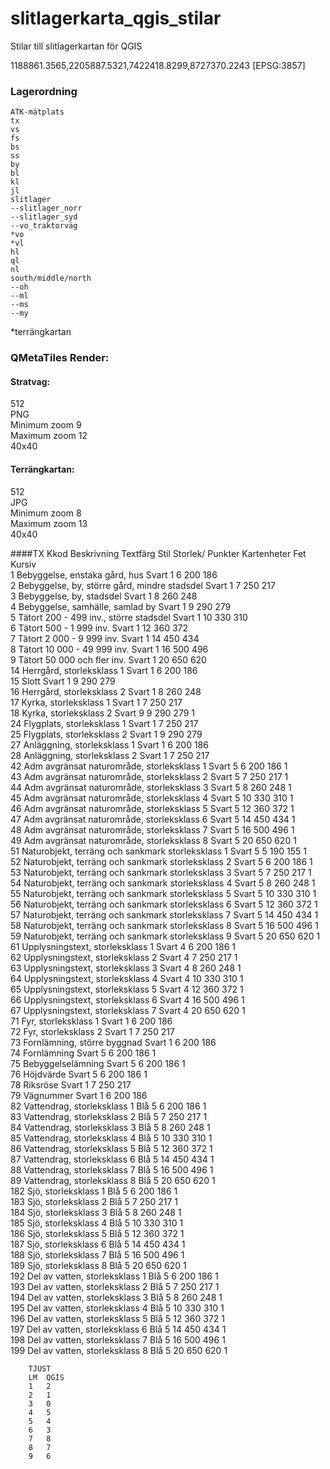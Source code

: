 # slitlagerkarta_qgis_stilar

Stilar till slitlagerkartan för QGIS

1188861.3565,2205887.5321,7422418.8299,8727370.2243 [EPSG:3857]

### Lagerordning
	ATK-mätplats
	tx  
	vs  
	fs  
	bs  
	ss  
	by  
	bl  
	kl  
	jl  
	slitlager  
	--slitlager_norr  
	--slitlager_syd  
	--vo_traktorväg  
	*vo  
	*vl  
	hl  
	ql  
	nl  
	south/middle/north
	--oh  
	--ml  
	--ms  
	--my  

*terrängkartan

### QMetaTiles Render:

#### Stratvag:
512  
PNG  
Minimum zoom 9  
Maximum zoom 12  
40x40  

#### Terrängkartan:
512  
JPG  
Minimum zoom 8  
Maximum zoom 13  
40x40  

####TX
Kkod	Beskrivning	Textfärg	Stil	Storlek/ Punkter	Kartenheter		Fet	Kursiv  
1	Bebyggelse, enstaka gård, hus	Svart	1	6	200	186		  
2	Bebyggelse, by, större gård, mindre stadsdel	Svart	1	7	250	217		  
3	Bebyggelse, by, stadsdel	Svart	1	8	260	248		  
4	Bebyggelse, samhälle, samlad by	Svart	1	9	290	279		  
5	Tätort 200 - 499 inv., större stadsdel	Svart	1	10	330	310		  
6	Tätort 500 - 1 999 inv.	Svart	1	12	360	372		  
7	Tätort 2 000 - 9 999 inv.	Svart	1	14	450	434		  
8	Tätort 10 000 - 49 999 inv.	Svart	1	16	500	496		  
9	Tätort 50 000 och fler inv.	Svart	1	20	650	620		  
14	Herrgård, storleksklass 1	Svart	1	6	200	186		  
15	Slott	Svart	1	9	290	279		  
16	Herrgård, storleksklass 2	Svart	1	8	260	248		  
17	Kyrka, storleksklass 1	Svart	1	7	250	217		  
18	Kyrka, storleksklass 2	Svart	9	9	290	279	1	  
24	Flygplats, storleksklass 1	Svart	1	7	250	217		  
25	Flygplats, storleksklass 2	Svart	1	9	290	279		  
27	Anläggning, storleksklass 1	Svart	1	6	200	186		  
28	Anläggning, storleksklass 2	Svart	1	7	250	217		  
42	Adm avgränsat naturområde, storleksklass 1	Svart	5	6	200	186		1  
43	Adm avgränsat naturområde, storleksklass 2	Svart	5	7	250	217		1  
44	Adm avgränsat naturområde, storleksklass 3	Svart	5	8	260	248		1  
45	Adm avgränsat naturområde, storleksklass 4	Svart	5	10	330	310		1  
46	Adm avgränsat naturområde, storleksklass 5	Svart	5	12	360	372		1  
47	Adm avgränsat naturområde, storleksklass 6	Svart	5	14	450	434		1  
48	Adm avgränsat naturområde, storleksklass 7	Svart	5	16	500	496		1  
49	Adm avgränsat naturområde, storleksklass 8	Svart	5	20	650	620		1  
51	Naturobjekt, terräng och sankmark storleksklass 1	Svart	5	5	190	155		1  
52	Naturobjekt, terräng och sankmark storleksklass 2	Svart	5	6	200	186		1  
53	Naturobjekt, terräng och sankmark storleksklass 3	Svart	5	7	250	217		1  
54	Naturobjekt, terräng och sankmark storleksklass 4	Svart	5	8	260	248		1  
55	Naturobjekt, terräng och sankmark storleksklass 5	Svart	5	10	330	310		1  
56	Naturobjekt, terräng och sankmark storleksklass 6	Svart	5	12	360	372		1  
57	Naturobjekt, terräng och sankmark storleksklass 7	Svart	5	14	450	434		1  
58	Naturobjekt, terräng och sankmark storleksklass 8	Svart	5	16	500	496		1  
59	Naturobjekt, terräng och sankmark storleksklass 9	Svart	5	20	650	620		1  
61	Upplysningstext, storleksklass 1	Svart	4	6	200	186		1  
62	Upplysningstext, storleksklass 2	Svart	4	7	250	217		1  
63	Upplysningstext, storleksklass 3	Svart	4	8	260	248		1  
64	Upplysningstext, storleksklass 4	Svart	4	10	330	310		1  
65	Upplysningstext, storleksklass 5	Svart	4	12	360	372		1  
66	Upplysningstext, storleksklass 6	Svart	4	16	500	496		1  
67	Upplysningstext, storleksklass 7	Svart	4	20	650	620		1  
71	Fyr, storleksklass 1	Svart	1	6	200	186		  
72	Fyr, storleksklass 2	Svart	1	7	250	217		  
73	Fornlämning, större byggnad	Svart	1	6	200	186	  	
74	Fornlämning	Svart	5	6	200	186		1  
75	Bebyggelselämning	Svart	5	6	200	186		1  
76	Höjdvärde	Svart	5	6	200	186		1  
78	Riksröse	Svart	1	7	250	217		  
79	Vägnummer	Svart	1	6	200	186		  
82	Vattendrag, storleksklass 1	Blå	5	6	200	186		1  
83	Vattendrag, storleksklass 2	Blå	5	7	250	217		1  
84	Vattendrag, storleksklass 3	Blå	5	8	260	248		1  
85	Vattendrag, storleksklass 4	Blå	5	10	330	310		1  
86	Vattendrag, storleksklass 5	Blå	5	12	360	372		1  
87	Vattendrag, storleksklass 6	Blå	5	14	450	434		1  
88	Vattendrag, storleksklass 7	Blå	5	16	500	496		1  
89	Vattendrag, storleksklass 8	Blå	5	20	650	620		1  
182	Sjö, storleksklass 1	Blå	5	6	200	186		1  
183	Sjö, storleksklass 2	Blå	5	7	250	217		1  
184	Sjö, storleksklass 3	Blå	5	8	260	248		1  
185	Sjö, storleksklass 4	Blå	5	10	330	310		1  
186	Sjö, storleksklass 5	Blå	5	12	360	372		1  
187	Sjö, storleksklass 6	Blå	5	14	450	434		1  
188	Sjö, storleksklass 7	Blå	5	16	500	496		1  
189	Sjö, storleksklass 8	Blå	5	20	650	620		1  
192	Del av vatten, storleksklass 1	Blå	5	6	200	186		1  
193	Del av vatten, storleksklass 2	Blå	5	7	250	217		1  
194	Del av vatten, storleksklass 3	Blå	5	8	260	248		1  
195	Del av vatten, storleksklass 4	Blå	5	10	330	310		1  
196	Del av vatten, storleksklass 5	Blå	5	12	360	372		1  
197	Del av vatten, storleksklass 6	Blå	5	14	450	434		1  
198	Del av vatten, storleksklass 7	Blå	5	16	500	496		1  
199	Del av vatten, storleksklass 8	Blå	5	20	650	620		1  
								
								
		TJUST						
		LM	QGIS					
		1	2					
		2	1					
		3	0					
		4	5					
		5	4					
		6	3					
		7	8					
		8	7					
		9	6					
